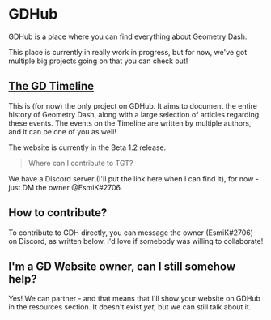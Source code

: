 # GDHub
GDHub is a place where you can find everything about Geometry Dash.

This place is currently in really work in progress, but for now, we've got multiple big projects going on that you can check out!

## [The GD Timeline](https://github.com/GD-Community-Hub/Timeline)
This is (for now) the only project on GDHub. It aims to document the entire history of Geometry Dash, along with a large selection of articles regarding these events. The events on the Timeline are written by multiple authors, and it can be one of you as well!

The website is currently in the Beta 1.2 release.
> Where can I contribute to TGT?

We have a Discord server (I'll put the link here when I can find it), for now - just DM the owner @EsmiK#2706.

## How to contribute?
To contribute to GDH directly, you can message the owner (EsmiK#2706) on Discord, as written below. I'd love if somebody was willing to collaborate!

## I'm a GD Website owner, can I still somehow help?
Yes! We can partner - and that means that I'll show your website on GDHub in the resources section.
It doesn't exist *yet*, but we can still talk about it.

